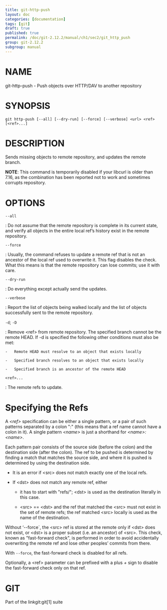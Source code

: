```yaml
---
title: git-http-push
layout: doc
categories: [documentation]
tags: [git]
draft: true
published: true
permalink: /doc/git-2.12.2/manual/ch1/sec2/git_http_push
group: git-2.12.2
subgroup: manual
---
```


NAME
====

git-http-push - Push objects over HTTP/DAV to another repository

SYNOPSIS
========

    git http-push [--all] [--dry-run] [--force] [--verbose] <url> <ref> [<ref>...]

DESCRIPTION
===========

Sends missing objects to remote repository, and updates the remote branch.

**NOTE**: This command is temporarily disabled if your libcurl is older than 7.16, as the combination has been reported not to work and sometimes corrupts repository.

OPTIONS
=======

`--all`

:   Do not assume that the remote repository is complete in its current state, and verify all objects in the entire local ref’s history exist in the remote repository.

`--force`

:   Usually, the command refuses to update a remote ref that is not an ancestor of the local ref used to overwrite it. This flag disables the check. What this means is that the remote repository can lose commits; use it with care.

`--dry-run`

:   Do everything except actually send the updates.

`--verbose`

:   Report the list of objects being walked locally and the list of objects successfully sent to the remote repository.

`-d`; `-D`

:   Remove &lt;ref&gt; from remote repository. The specified branch cannot be the remote HEAD. If -d is specified the following other conditions must also be met:

    -   Remote HEAD must resolve to an object that exists locally

    -   Specified branch resolves to an object that exists locally

    -   Specified branch is an ancestor of the remote HEAD

`<ref>...`

:   The remote refs to update.

Specifying the Refs
===================

A *&lt;ref&gt;* specification can be either a single pattern, or a pair of such patterns separated by a colon ":" (this means that a ref name cannot have a colon in it). A single pattern *&lt;name&gt;* is just a shorthand for *&lt;name&gt;:&lt;name&gt;*.

Each pattern pair consists of the source side (before the colon) and the destination side (after the colon). The ref to be pushed is determined by finding a match that matches the source side, and where it is pushed is determined by using the destination side.

-   It is an error if &lt;src&gt; does not match exactly one of the local refs.

-   If &lt;dst&gt; does not match any remote ref, either

    -   it has to start with "refs/"; &lt;dst&gt; is used as the destination literally in this case.

    -   &lt;src&gt; == &lt;dst&gt; and the ref that matched the &lt;src&gt; must not exist in the set of remote refs; the ref matched &lt;src&gt; locally is used as the name of the destination.

Without ‘--force\`, the &lt;src&gt; ref is stored at the remote only if &lt;dst&gt; does not exist, or &lt;dst&gt; is a proper subset (i.e. an ancestor) of &lt;src&gt;. This check, known as "fast-forward check", is performed in order to avoid accidentally overwriting the remote ref and lose other peoples’ commits from there.

With `--force`, the fast-forward check is disabled for all refs.

Optionally, a &lt;ref&gt; parameter can be prefixed with a plus *+* sign to disable the fast-forward check only on that ref.

GIT
===

Part of the linkgit:git\[1\] suite
